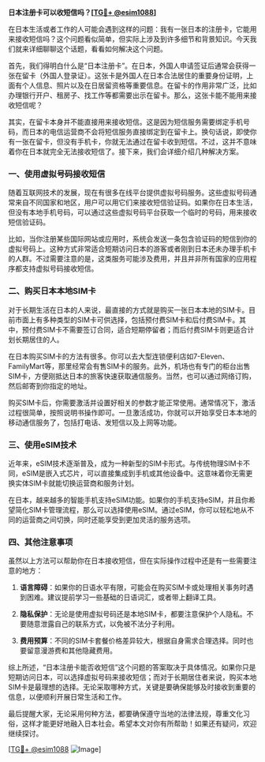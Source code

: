 **日本注册卡可以收短信吗？[[TG💪+ @esim1088](https://t.me/s/esim1088)]**

在日本生活或者工作的人可能会遇到这样的问题：我有一张日本的注册卡，它能用来接收短信吗？这个问题看似简单，但实际上涉及到许多细节和背景知识。今天我们就来详细聊聊这个话题，看看如何解决这个问题。

首先，我们得明白什么是“日本注册卡”。在日本，外国人申请签证后通常会获得一张在留卡（外国人登录证）。这张卡是外国人在日本合法居住的重要身份证明，上面有个人信息、照片以及在日居留资格等重要信息。在留卡的作用非常广泛，比如办理银行开户、租房子、找工作等都需要出示在留卡。那么，这张卡能不能用来接收短信呢？

其实，在留卡本身并不能直接用来接收短信。这是因为短信服务需要绑定手机号码，而日本的电信运营商不会将短信服务直接绑定到在留卡上。换句话说，即使你有一张在留卡，但没有手机卡，你就无法通过在留卡收到短信。不过，这并不意味着你在日本就完全无法接收短信了。接下来，我们会详细介绍几种解决方案。

### 一、使用虚拟号码接收短信

随着互联网技术的发展，现在有很多在线平台提供虚拟号码服务。这些虚拟号码通常来自不同国家和地区，用户可以用它们来接收短信验证码。如果你在日本生活，但没有本地手机号码，可以通过这些虚拟号码平台获取一个临时的号码，用来接收短信验证码。

比如，当你注册某些国际网站或应用时，系统会发送一条包含验证码的短信到你的虚拟号码上。这种方式非常适合短期访问日本的游客或者刚到日本还未办理手机卡的人群。不过需要注意的是，这类服务可能涉及费用，并且并非所有国家的应用程序都支持虚拟号码接收短信。

### 二、购买日本本地SIM卡

对于长期生活在日本的人来说，最直接的方式就是购买一张日本本地的SIM卡。目前市面上有多种类型的SIM卡可供选择，包括预付费SIM卡和后付费SIM卡。其中，预付费SIM卡不需要签订合同，适合短期停留者；而后付费SIM卡则更适合计划长期居住的人。

在日本购买SIM卡的方法有很多。你可以去大型连锁便利店如7-Eleven、FamilyMart等，那里经常会有售SIM卡的服务。此外，机场也有专门的柜台出售SIM卡，方便刚抵达日本的旅客快速获取通信服务。当然，也可以通过网络订购，然后邮寄到你指定的地址。

购买SIM卡后，你需要激活并设置好相关的参数才能正常使用。通常情况下，激活过程很简单，按照说明书操作即可。一旦激活成功，你就可以开始享受日本本地的移动通信服务了，包括打电话、发短信以及上网等功能。

### 三、使用eSIM技术

近年来，eSIM技术逐渐普及，成为一种新型的SIM卡形式。与传统物理SIM卡不同，eSIM是嵌入式芯片，可以直接集成到手机或其他设备中。这意味着你无需更换实体SIM卡就能切换运营商和服务计划。

在日本，越来越多的智能手机支持eSIM功能。如果你的手机支持eSIM，并且你希望简化SIM卡管理流程，那么可以选择使用eSIM。通过eSIM，你可以轻松地从不同的运营商之间切换，同时还能享受到更加灵活的服务选项。

### 四、其他注意事项

虽然以上方法可以帮助你在日本接收短信，但在实际操作过程中还是有一些需要注意的地方：

1. **语言障碍**：如果你的日语水平有限，可能会在购买SIM卡或处理相关事务时遇到困难。建议提前学习一些基础的日语词汇，或者带上翻译工具。
   
2. **隐私保护**：无论是使用虚拟号码还是本地SIM卡，都要注意保护个人隐私。不要随意泄露自己的联系方式，以免被不法分子利用。

3. **费用预算**：不同的SIM卡套餐价格差异较大，根据自身需求合理选择。同时也要留意漫游费和其他隐藏费用。

综上所述，“日本注册卡能否收短信”这个问题的答案取决于具体情况。如果你只是短期访问日本，可以选择虚拟号码来接收短信；而对于长期居住者来说，购买本地SIM卡是最理想的选择。无论采取哪种方式，关键是要确保能够及时接收到重要的信息，以便顺利开展日常生活和工作。

最后提醒大家，无论采用何种方法，都要确保遵守当地的法律法规，尊重文化习俗，这样才能更好地融入日本社会。希望本文对你有所帮助！如果还有疑问，欢迎继续探讨。

[[TG💪+ @esim1088](https://t.me/s/esim1088) ![Image](https://i.postimg.cc/4NQfJmqS/Snipaste-2025-05-13-00-14-12.png)]